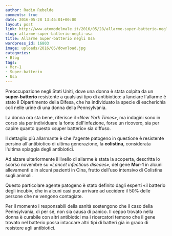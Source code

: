 ```yaml
---
author: Radio Rebelde
comments: true
date: 2016-05-28 13:46:01+00:00
layout: post
link: http://www.atomodelmale.it/2016/05/28/allarme-super-batterio-negli-usa/
slug: allarme-super-batterio-negli-usa
title: Allarme Super-batterio negli Usa
wordpress_id: 16803
image: uploads/2016/05/download.jpg
categories:
- Blog
tags:
- Mcr-1
- Super-batterio
- Usa
---
```


Preoccupazione negli Stati Uniti, dove una donna è stata colpita da un **super-batterio** resistente a qualsiasi tipo di antibiotico: a lanciare l'allarme è stato il Dipartimento della Difesa, che ha individuato la specie di escherichia coli nelle urine di una donna della Pennsylvania.

La donna ora sta bene, riferisce il _«New York Times»_, ma indagini sono in corso sia per individuare la fonte dell'infezione, forse un ricovero, sia per capire quanto questo «super batterio» sia diffuso.

Il dettaglio più allarmante è che l'agente patogeno in questione è resistente persino all'antibiotico di ultima generazione, la **colistina**, considerata l'ultima spiaggia degli antibiotici.

Ad alzare ulteriormente il livello di allarme è stata la scoperta, descritta lo scorso novembre su _«Lancet infectious diseaes»_, del gene **Mcr-1** in alcuni allevamenti e in alcuni pazienti in Cina, frutto dell'uso intensivo di Colistina sugli animali.

Questo particolare agente patogeno è stato definito dagli esperti «il batterio degli incubi», che in alcuni casi può arrivare ad uccidere il 50% delle persone che ne vengono contagiate.

Per il momento i responsabili della sanità sostengono che il caso della Pennsylvania, di per sé, non sia causa di panico. Il ceppo trovato nella donna è curabile con altri antibiotici ma i ricercatori temono che il gene trovato nel batterio possa intaccare altri tipi di batteri già in grado di resistere agli antibiotici.
